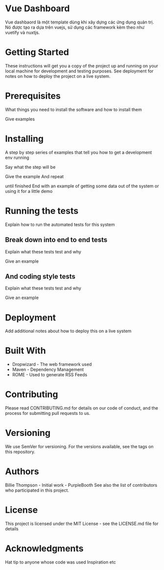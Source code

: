 # Vue Dashboard
Vue dashbaord là một template dùng khi xây dựng các ứng dụng quản trị. Nó được tạo ra dựa trên vuejs, sử dụng các framework kèm theo như vuetify và nuxtjs.

# Getting Started
These instructions will get you a copy of the project up and running on your local machine for development and testing purposes. See deployment for notes on how to deploy the project on a live system.

# Prerequisites
What things you need to install the software and how to install them

Give examples
# Installing
A step by step series of examples that tell you how to get a development env running

Say what the step will be

Give the example
And repeat

until finished
End with an example of getting some data out of the system or using it for a little demo

# Running the tests
Explain how to run the automated tests for this system

## Break down into end to end tests
Explain what these tests test and why

Give an example
## And coding style tests
Explain what these tests test and why

Give an example
# Deployment
Add additional notes about how to deploy this on a live system

# Built With
 - Dropwizard - The web framework used
 - Maven - Dependency Management
 - ROME - Used to generate RSS Feeds

# Contributing
Please read CONTRIBUTING.md for details on our code of conduct, and the process for submitting pull requests to us.

# Versioning
We use SemVer for versioning. For the versions available, see the tags on this repository.

# Authors
Billie Thompson - Initial work - PurpleBooth
See also the list of contributors who participated in this project.

# License
This project is licensed under the MIT License - see the LICENSE.md file for details

# Acknowledgments
Hat tip to anyone whose code was used
Inspiration
etc